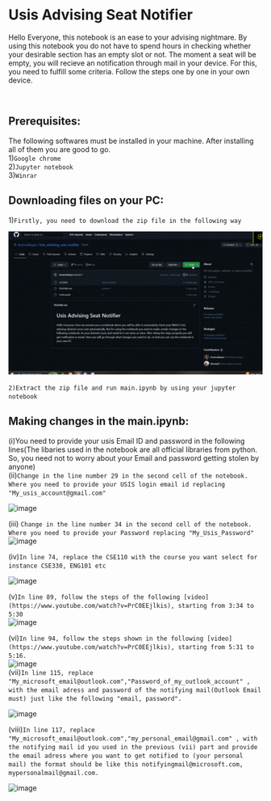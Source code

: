 # Usis Advising Seat Notifier
<p>Hello Everyone, this notebook is an ease to your advising nightmare. By using this notebook you do not have to spend hours in checking whether your desirable section has an empty slot or not. The moment a seat will be empty, you will recieve an notification through mail in your device. For this, you need to fulfill some criteria. Follow the steps one by one in your own device.</p><br>

## Prerequisites:
The following softwares must be installed in your machine. After installing all of them you are good to go. <br>
1)```Google chrome```<br>
2)```Jupyter notebook```<br>
3)```Winrar```<br>


## Downloading files on your PC:

1)```Firstly, you need to download the zip file in the following way```


<img src="gifs/1.gif" alt="Alt text" title="Optional title">

```2)Extract the zip file and run main.ipynb by using your jupyter notebook```

## Making changes in the main.ipynb:
(i)You need to provide your usis Email ID and password in the following lines(The libaries used in the notebook are all official libraries from python. So, you need not to worry about your Email and password getting stolen by anyone)<br>
(ii)```Change in the line number 29 in the second cell of the notebook. Where you need to provide your USIS login email id replacing "My_usis_account@gmail.com"```<br>

![image](https://github.com/ikramulkayes/Usis_advising_seat_notifier/assets/67923321/ea828616-f9de-437d-9440-18fef9fa244d)<br>




(iii) ```Change in the line number 34 in the second cell of the notebook. Where you need to provide your Password replacing "My_Usis_Password"```<br>
![image](https://github.com/ikramulkayes/Usis_advising_seat_notifier/assets/67923321/06626742-5afb-4041-9636-96fe7a34b253)<br>

(iv)```In line 74, replace the CSE110 with the course you want select for instance CSE330, ENG101 etc```<br>

![image](https://github.com/ikramulkayes/Usis_advising_seat_notifier/assets/67923321/bf31b130-e6f3-47bb-9839-0155656e6f95) <br>

(v)```In line 89, follow the steps of the following [video](https://www.youtube.com/watch?v=PrC0EEjlkis), starting from 3:34 to 5:30```<br>
![image](https://github.com/ikramulkayes/Usis_advising_seat_notifier/assets/67923321/7d53e84a-82a4-459d-bfd6-a2a52912f59d)<br>

(vi)```In line 94, follow the steps shown in the following [video](https://www.youtube.com/watch?v=PrC0EEjlkis), starting from 5:31 to 5:16.```<br>
![image](https://github.com/ikramulkayes/Usis_advising_seat_notifier/assets/67923321/cff033e3-a610-49c6-b7d1-c01addb98ba5) <br>
(vii)```In line 115, replace "My_microsoft_email@outlook.com","Password_of_my_outlook_account" , with the email adress and password of the notifying mail(Outlook Email must) just like the following "email, password".```<br>

![image](https://github.com/ikramulkayes/Usis_advising_seat_notifier/assets/67923321/15863f8b-264b-4d23-b5ea-1873b60e91d8) <br>

(viii)```In line 117, replace "My_microsoft_email@outlook.com","my_personal_email@gmail.com" , with the notifying mail id you used in the previous (vii) part and provide  the email adress where you want to get notified to (your personal mail) the format should be like this notifyingmail@microsoft.com, mypersonalmail@gmail.com.```<br>

![image](https://github.com/ikramulkayes/Usis_advising_seat_notifier/assets/67923321/d901b72a-767e-4c0f-bbba-576c5c1edd53)


